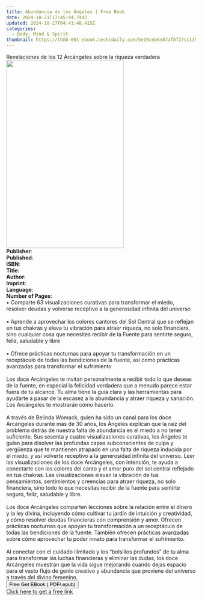```yaml
---
title: Abundancia de los Ángeles | Free Book
date: 2024-10-21T17:45:44.744Z
updated: 2024-10-27T04:41:48.415Z
categories:
  - Body, Mind & Spirit
thumbnail: https://thmb-001-ebook.techidaily.com/5e19ceb6e87af8f27cc1198bc3d4973ea56bc2dc3fb2a0cfb14dd87a0ed0e070.jpg
---
```

<main id="book-container">
  <div class="flex flex-col">
    <div class="book-brief flex-1 py-6 px-4 sm:p-6 md:py-10 md:px-8">
      <!-- brief-->
      <div class="book-brief-main">
        Revelaciones de los 12 Árcángeles sobre la riqueza verdadera
      </div>
    </div>
    <div
      class="book-meta-info flex-1 grid gap-4 col-start-1 col-end-3 row-start-1 sm:mb-6 sm:grid-cols-4 lg:gap-6 lg:col-start-2 lg:row-end-6 lg:row-span-6 lg:mb-0"
    >
      <div
        class="book-meta-info-left place-content-center mt-4 p-4 text-sm leading-6 col-start-2 col-span-2 dark:text-slate-400"
      >
        <img
          class="w-full h-500 object-cover rounded-lg sm:h-255 sm:col-span-2 lg:col-span-full"
          src="https://img-001-ebook.techidaily.com/fb3acb3485596fd195ae9fe0cbc0e406f63617ae111b0a81cb1bc72c5681ee75.jpg"
          alt=""
          width="312"
          height="500"
        />
      </div>
      <div
        class="book-meta-info-right mt-2 col-start-1 row-start-2 col-span-3 self-center"
      >
        <!-- meta data  -->
        <div class="flex flex-col px-4 md:px-8">
          <div class="flex-1">
            <strong>Publisher</strong>:<span class="px-2"></span>
          </div>
          <div class="flex-1">
            <strong>Published</strong>:<span class="px-2"></span>
          </div>
          <div class="flex-1">
            <strong>ISBN</strong>:<span class="px-2"></span>
          </div>
          <div class="flex-1">
            <strong>Title</strong>:<span class="px-2"></span>
          </div>
          <div class="flex-1">
            <strong>Author</strong>:<span class="px-2"></span>
          </div>
          <div class="flex-1">
            <strong>Imprint</strong>:<span class="px-2"></span>
          </div>
          <div class="flex-1">
            <strong>Language</strong>:<span class="px-2"></span>
          </div>
          <div class="flex-1">
            <strong>Number of Pages</strong>:<span class="px-2"></span>
          </div>
        </div>
      </div>
    </div>
    <div class="book-description flex-1 py-6 px-4 sm:p-6 md:py-10 md:px-8">
      <div class="book-description-main">
        <div accordion-content="" id="description">
          • Comparte 63 visualizaciones curativas para transformar el miedo,
          resolver deudas y volverse receptivo a la generosidad infinita del
          universo<br /><br />• Aprende a aprovechar los colores cantores del
          Sol Central que se reflejan en tus chakras y eleva tu vibración para
          atraer riqueza, no solo financiera, sino cualquier cosa que necesites
          recibir de la Fuente para sentirte seguro, feliz, saludable y libre<br /><br />•
          Ofrece prácticas nocturnas para apoyar tu transformación en un
          receptáculo de todas las bendiciones de la fuente, así como prácticas
          avanzadas para transformar el sufrimiento<br /><br />Los doce
          Arcángeles te invitan personalmente a recibir todo lo que deseas de la
          fuente, en especial la felicidad verdadera que a menudo parece estar
          fuera de tu alcance. Tu alma tiene la guía clara y las herramientas
          para ayudarte a pasar de la escasez a la abundancia y atraer riqueza y
          sanación. Los Arcángeles te mostrarán cómo hacerlo.<br /><br />A
          través de Belinda Womack, quien ha sido un canal para los doce
          Arcángeles durante más de 30 años, los Ángeles explican que la raíz
          del problema detrás de nuestra falta de abundancia es el miedo a no
          tener suficiente. Sus sesenta y cuatro visualizaciones curativas, los
          Ángeles te guían para disolver las profundas capas subconscientes de
          culpa y vergüenza que te mantienen atrapado en una falta de riqueza
          inducida por el miedo, y así volverte receptivo a la generosidad
          infinita del universo. Leer las visualizaciones de los doce
          Arcángeles, con intención, te ayuda a conectarte con los colores del
          canto y el amor puro del sol central reflejado en tus chakras. Las
          visualizaciones elevan la vibración de tus pensamientos, sentimientos
          y creencias para atraer riqueza, no solo financiera, sino todo lo que
          necesitas recibir de la fuente para sentirte seguro, feliz, saludable
          y libre.<br /><br />Los doce Arcángeles comparten lecciones sobre la
          relación entre el dinero y la ley divina, incluyendo cómo cultivar tu
          jardín de intuición y creatividad, y cómo resolver deudas financieras
          con comprensión y amor. Ofrecen prácticas nocturnas que apoyan tu
          transformación a un receptáculo de todas las bendiciones de la fuente.
          También ofrecen prácticas avanzadas sobre cómo aprovechar tu poder
          innato para transformar el sufrimiento.<br /><br />Al conectar con el
          cuidado ilimitado y los “bolsillos profundos” de tu alma para
          transformar las luchas financieras y eliminar las dudas, los doce
          Arcángeles muestran que la vida sigue mejorando cuando dejas espacio
          para el vasto flujo de genio creativo y abundancia que proviene del
          universo a través del divino femenino.
        </div>
        <div class="accordion-fader"></div>
      </div>
    </div>
    <div class="book-excerpts flex-1 py-6 px-4 sm:p-6 md:py-10 md:px-8"></div>
    <div
      class="book-about-author flex-1 py-6 px-4 sm:p-6 md:py-10 md:px-8"
    ></div>
    <div class="book-free-get flex-1 py-6 px-4 sm:p-6 md:py-10 md:px-8">
      <button
        id="btn-free-get"
        class="bg-blue-500 hover:bg-blue-700 text-white font-bold py-2 px-4 rounded"
      >
        Free Get EBook (.PDF/.epub)
      </button>
      <div id="countdown-display" class="px-2 text-lg mt-2"></div>
      <a
        id="free-link"
        class="hidden bg-blue-500 hover:bg-blue-700 text-white font-bold py-2 px-4 rounded"
        href="https://www.ebooks.com/en-us/book/211241345/abundancia-de-los-ngeles/belinda-j-womack/"
        target="_blank"
        >Click here to get a free link</a
      >
    </div>
    <script>
      let countdownTime = 0;
      let countdownInterval = null;
      document
        .getElementById('btn-free-get')
        .addEventListener('click', startCountdown);
      function startCountdown() {
        countdownTime = new Date().getTime() + 60000 * 3;
        countdownInterval = setInterval(updateCountdown, 1000);
        document.getElementById('btn-free-get').disabled = true;
        document
          .getElementById('btn-free-get')
          .classList.add('bg-gray-500', 'cursor-not-allowed');
      }
      function updateCountdown() {
        let currentTime = new Date().getTime();
        let timeLeft = countdownTime - currentTime;
        let secondsLeft = Math.floor(timeLeft / 1000);
        document.getElementById('countdown-display').innerHTML =
          `Remaining time: ${secondsLeft} seconds.`;
        if (secondsLeft <= 0) {
          clearInterval(countdownInterval);
          document.getElementById('btn-free-get').classList.add('hidden');
          document.getElementById('free-link').classList.remove('hidden');
          document.getElementById('countdown-display').innerHTML = '';
        }
      }
    </script>
  </div>
</main>

<ins class="adsbygoogle"
      style="display:block"
      data-ad-client="ca-pub-7571918770474297"
      data-ad-slot="8358498916"
      data-ad-format="auto"
      data-full-width-responsive="true"></ins>
    